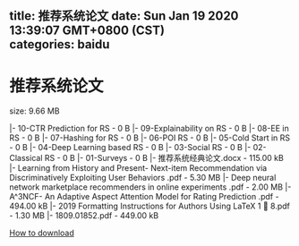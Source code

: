 
title: 推荐系统论文
date: Sun Jan 19 2020 13:39:07 GMT+0800 (CST)    
categories: baidu
---

# 推荐系统论文
size: 9.66 MB
 
 
|- 10-CTR Prediction for RS - 0 B
|- 09-Explainability on RS - 0 B
|- 08-EE in RS - 0 B
|- 07-Hashing for RS - 0 B
|- 06-POI RS - 0 B
|- 05-Cold Start in RS - 0 B
|- 04-Deep Learning based RS - 0 B
|- 03-Social RS - 0 B
|- 02-Classical RS - 0 B
|- 01-Surveys - 0 B
|- 推荐系统经典论文.docx - 115.00 kB
|- Learning from History and Present- Next-item Recommendation via Discriminatively Exploiting User Behaviors .pdf - 5.30 MB
|- Deep neural network marketplace recommenders in online experiments .pdf - 2.00 MB
|- A^3NCF- An Adaptive Aspect Attention Model for Rating Prediction .pdf - 494.00 kB
|- 2019 Formatting Instructions for Authors Using LaTeX 1  8.pdf - 1.30 MB
|- 1809.01852.pdf - 449.00 kB

[How to download](https://bpcam.bemobtrk.com/go/2ceec3aa-1ca2-46d6-b9ff-aaa5c184517c?jno=3559)